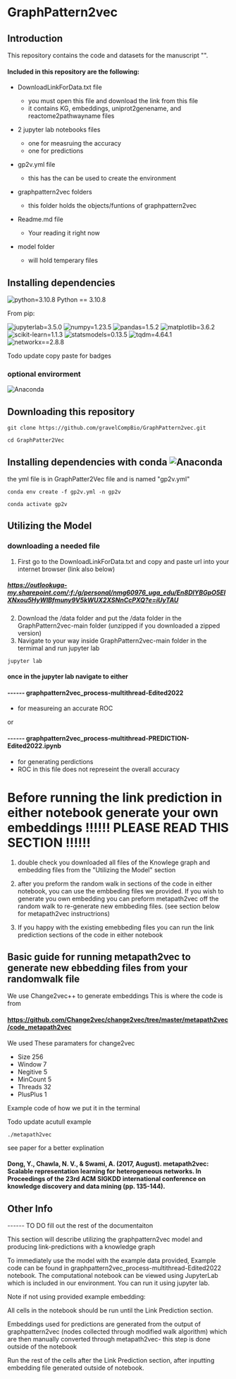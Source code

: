 # GraphPattern2vec

## Introduction 



This repository contains the code and datasets for the manuscript "".   


#### Included in this repository are the following: 

- DownloadLinkForData.txt file
  - you must open this file and download the link from this file
  - it contains KG, embeddings, uniprot2genename, and reactome2pathwayname files 
  
- 2 jupyter lab notebooks files
  - one for measruing the accuracy 
  - one for predictions
  
- gp2v.yml file
  - this has the can be used to create the environment 
  
- graphpattern2vec folders 
  - this folder holds the objects/funtions of graphpattern2vec

- Readme.md file
  - Your reading it right now
  
- model folder 
  - will hold temperary files 


## Installing dependencies  

![python=3.10.8](https://img.shields.io/badge/Python-3.10.8-green)
Python == 3.10.8

From pip:

![jupyterlab=3.5.0](https://img.shields.io/pypi/v/jupyterlab?label=jupyterlab)
![numpy=1.23.5](https://img.shields.io/pypi/v/numpy?label=numpy)
![pandas=1.5.2](https://img.shields.io/pypi/v/pandas?label=pandas)
![matplotlib=3.6.2](https://img.shields.io/pypi/v/matplotlib?label=matplotlib)
![scikit-learn=1.1.3](https://img.shields.io/pypi/v/scikit-learn?label=scikit-learn)
![statsmodels=0.13.5](https://img.shields.io/badge/statsmodels-0.13.5-blue)
![tqdm=4.64.1](https://img.shields.io/badge/tqdm-4.64.1-blue)
![networkx==2.8.8](https://img.shields.io/pypi/v/networkx?label=networkx)

Todo update copy paste for badges

### optional envirorment 
![Anaconda](https://img.shields.io/badge/Anaconda-%2344A833.svg?style=for-the-badge&logo=anaconda&logoColor=white)


## Downloading this repository 
``` 
git clone https://github.com/gravelCompBio/GraphPattern2vec.git
 ``` 
 ``` 
cd GraphPatter2Vec 
``` 



## Installing dependencies with conda ![Anaconda](https://img.shields.io/badge/Anaconda-%2344A833.svg?style=for-the-badge&logo=anaconda&logoColor=white)
the yml file is in GraphPatter2Vec file and is named "gp2v.yml"
``` 
conda env create -f gp2v.yml -n gp2v
``` 
``` 
conda activate gp2v
``` 

## Utilizing the Model 
### downloading a needed file

1) First go to the DownloadLinkForData.txt and copy and paste url into your internet browser (link also below)
##### https://outlookuga-my.sharepoint.com/:f:/g/personal/nmg60976_uga_edu/En8DIYBGpO5ElXNxou5HyWIBfmuny9V5kWUX2XSNnCcPXQ?e=iUyTAU

2) Download the /data folder and put the /data folder in the GraphPattern2vec-main folder (unzipped if you downloaded a zipped version)
3) Navigate to your way inside GraphPattern2vec-main folder in the termimal and run jupyter lab

``` 
jupyter lab
``` 
#### once in the jupyter lab navigate to either 
#### ------ graphpattern2vec_process-multithread-Edited2022  
- for measureing an accurate ROC 

or
#### ------ graphpattern2vec_process-multithread-PREDICTION-Edited2022.ipynb
- for generating perdictions  
- ROC in this file does not represeint the overall accuracy 


# Before running the link prediction in either notebook generate your own embeddings  !!!!!!  PLEASE READ THIS SECTION !!!!!!

1) double check you downloaded all files of the Knowlege graph and embedding files from the "Utilizing the Model" section

2) after you preform the random walk in sections of the code in either notebook, you can use the embbeding files we provided. If you wish to generate you own embedding you can preform metapath2vec off the random walk to re-generate new embbeding files. (see section below for metapath2vec instructrions)

3) If you happy with the existing emebbeding files you can run the link prediction sections of the code in either notebook

## Basic guide for running metapath2vec to generate new ebbedding files from your randomwalk file 

We use Change2vec++ to generate embeddings 
This is where the code is from  
#### https://github.com/Change2vec/change2vec/tree/master/metapath2vec/code_metapath2vec
We used These paramaters for change2vec
- Size 256
- Window 7
- Negitive 5
- MinCount 5
- Threads 32
- PlusPlus 1

Example code of how we put it in the terminal 

Todo update acutull example


``` 
./metapath2vec
``` 

see paper for a better explination 
#### Dong, Y., Chawla, N. V., & Swami, A. (2017, August). metapath2vec: Scalable representation learning for heterogeneous networks. In Proceedings of the 23rd ACM SIGKDD international conference on knowledge discovery and data mining (pp. 135-144).


## Other Info


------ TO DO fill out the rest of the documentaiton 

This section will describe utilizing the graphpattern2vec model and producing link-predictions with a knowledge graph  



To immediately use the model with the example data provided, Example code can be found in graphpattern2vec_process-multithread-Edited2022 notebook. The computational notebook can be viewed using JupyterLab which is included in our environment. You can run it using jupyter lab.   

Note if not using provided example embedding: 

All cells in the notebook should be run until the Link Prediction section. 

Embeddings used for predictions are generated from the output of graphpattern2vec (nodes collected through modified walk algorithm) which are then manually converted through metapath2vec- this step is done outside of the notebook  

Run the rest of the cells after the Link Prediction section, after inputting embedding file generated outside of notebook. 

 
